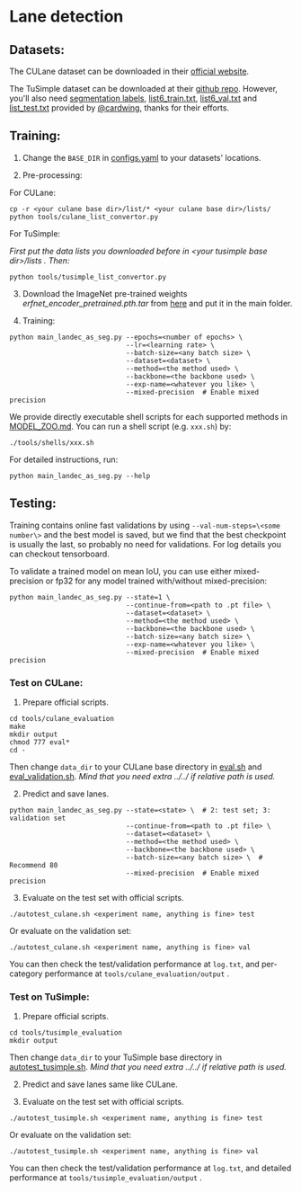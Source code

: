 # Lane detection

## Datasets: 

The CULane dataset can be downloaded in their [official website](https://xingangpan.github.io/projects/CULane.html).

The TuSimple dataset can be downloaded at their [github repo](https://github.com/TuSimple/tusimple-benchmark/issues/3). However, you'll also need [segmentation labels](https://drive.google.com/open?id=1LZDCnr79zuNH73NstZ8oIPDud0INCwb9), [list6_train.txt](https://github.com/cardwing/Codes-for-Lane-Detection/blob/master/ENet-TuSimple-Torch/list6/list6_train.txt), [list6_val.txt](https://github.com/cardwing/Codes-for-Lane-Detection/blob/master/ENet-TuSimple-Torch/list6/list6_val.txt) and [list_test.txt](https://github.com/cardwing/Codes-for-Lane-Detection/blob/master/ENet-TuSimple-Torch/list/list_test.txt) provided by [@cardwing](https://github.com/cardwing), thanks for their efforts.

## Training:

1. Change the `BASE_DIR` in [configs.yaml](../configs.yaml) to your datasets' locations.

2. Pre-processing:

For CULane:

```
cp -r <your culane base dir>/list/* <your culane base dir>/lists/
python tools/culane_list_convertor.py
```

For TuSimple:

*First put the data lists you downloaded before in \<your tusimple base dir\>/lists . Then:*

```
python tools/tusimple_list_convertor.py
```

3. Download the ImageNet pre-trained weights *erfnet_encoder_pretrained.pth.tar* from [here](https://github.com/Eromera/erfnet_pytorch/tree/master/trained_models) and put it in the main folder.

4. Training:

```
python main_landec_as_seg.py --epochs=<number of epochs> \
                             --lr=<learning rate> \
                             --batch-size=<any batch size> \ 
                             --dataset=<dataset> \
                             --method=<the method used> \
                             --backbone=<the backbone used> \
                             --exp-name=<whatever you like> \
                             --mixed-precision  # Enable mixed precision

```

We provide directly executable shell scripts for each supported methods in [MODEL_ZOO.md](MODEL_ZOO.md). You can run a shell script (e.g. `xxx.sh`) by:

```
./tools/shells/xxx.sh
```

For detailed instructions, run:

```
python main_landec_as_seg.py --help
```




## Testing:

Training contains online fast validations by using `--val-num-steps=\<some number\>` and the best model is saved, but we find that the best checkpoint is usually the last, so probably no need for validations. For log details you can checkout tensorboard.

To validate a trained model on mean IoU, you can use either mixed-precision or fp32 for any model trained with/without mixed-precision:

```
python main_landec_as_seg.py --state=1 \
                             --continue-from=<path to .pt file> \
                             --dataset=<dataset> \
                             --method=<the method used> \
                             --backbone=<the backbone used> \
                             --batch-size=<any batch size> \
                             --exp-name=<whatever you like> \
                             --mixed-precision  # Enable mixed precision
```

### Test on CULane:

1. Prepare official scripts.

```
cd tools/culane_evaluation
make
mkdir output
chmod 777 eval*
cd -
```

Then change `data_dir` to your CULane base directory in [eval.sh](../tools/culane_evaluation/eval.sh) and [eval_validation.sh](../tools/culane_evaluation/eval_validation.sh). *Mind that you need extra ../../ if relative path is used.*

2. Predict and save lanes.
   
```
python main_landec_as_seg.py --state=<state> \  # 2: test set; 3: validation set           
                             --continue-from=<path to .pt file> \
                             --dataset=<dataset> \ 
                             --method=<the method used> \
                             --backbone=<the backbone used> \ 
                             --batch-size=<any batch size> \  # Recommend 80
                             --mixed-precision  # Enable mixed precision
```

3. Evaluate on the test set with official scripts.

```
./autotest_culane.sh <experiment name, anything is fine> test
```

Or evaluate on the validation set:

```
./autotest_culane.sh <experiment name, anything is fine> val
```

You can then check the test/validation performance at `log.txt`, and per-category performance at `tools/culane_evaluation/output` .

### Test on TuSimple:

1. Prepare official scripts.

```
cd tools/tusimple_evaluation
mkdir output
```

Then change `data_dir` to your TuSimple base directory in [autotest_tusimple.sh](../autotest_tusimple.sh). *Mind that you need extra ../../ if relative path is used.*

2. Predict and save lanes same like CULane.

3. Evaluate on the test set with official scripts.

```
./autotest_tusimple.sh <experiment name, anything is fine> test
```

Or evaluate on the validation set:

```
./autotest_tusimple.sh <experiment name, anything is fine> val
```

You can then check the test/validation performance at `log.txt`, and detailed performance at `tools/tusimple_evaluation/output` .
